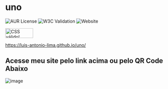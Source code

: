 # uno

![AUR License](https://img.shields.io/github/license/Luis-Antonio-Lima/uno)
![W3C Validation](https://img.shields.io/w3c-validation/html?targetUrl=https://luis-antonio-lima.github.io/uno/)
![Website](https://img.shields.io/website?url=https://luis-antonio-lima.github.io/uno/)
<p>
<a href="http://jigsaw.w3.org/css-validator/check/referer">
    <img style="border:0;width:88px;height:31px"
        src="http://jigsaw.w3.org/css-validator/images/vcss-blue"
        alt="CSS válido!" />
    </a>
</p>

https://luis-antonio-lima.github.io/uno/

## Acesse meu site pelo link acima ou pelo QR Code Abaixo

![image](https://github.com/Luis-Antonio-Lima/uno/assets/132936281/15f1a692-6a70-401c-aa81-e05614352418)
